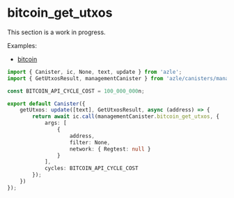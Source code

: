 # bitcoin_get_utxos

This section is a work in progress.

Examples:

-   [bitcoin](https://github.com/demergent-labs/azle/tree/main/examples/bitcoin)

```typescript
import { Canister, ic, None, text, update } from 'azle';
import { GetUtxosResult, managementCanister } from 'azle/canisters/management';

const BITCOIN_API_CYCLE_COST = 100_000_000n;

export default Canister({
    getUtxos: update([text], GetUtxosResult, async (address) => {
        return await ic.call(managementCanister.bitcoin_get_utxos, {
            args: [
                {
                    address,
                    filter: None,
                    network: { Regtest: null }
                }
            ],
            cycles: BITCOIN_API_CYCLE_COST
        });
    })
});
```
